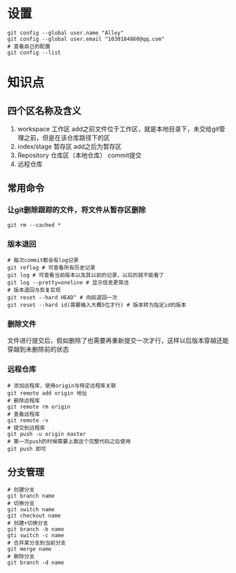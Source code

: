 # 设置
```
git config --global user.name "Alley"
git config --global user.email "1030184860@qq.com"
# 查看自己的配置
git config --list
```
# 知识点
## 四个区名称及含义
1. workspace 工作区
	add之前文件位于工作区，就是本地目录下，未交给git管理之前，但是在该仓库路径下的区
2. index/stage 暂存区
	add之后为暂存区
3. Repository 仓库区（本地仓库）
	commit提交
4. 远程仓库

## 常用命令
### 让git删除跟踪的文件，将文件从暂存区删除
```git rm --cached *```

### 版本退回
```shell
# 每次commit都会有log记录
git reflog # 可查看所有历史记录
git log # 可查看当前版本以及其以前的记录，以后的就不能看了
git log --pretty=oneline # 显示信息更简洁
# 版本退回与恢复实现
git reset --hard HEAD^ # 向前退回一次
git reset --hard id(需要输入大概5位才行) # 版本转为指定id的版本
```

### 删除文件
文件进行提交后，假如删除了也需要再重新提交一次才行，这样以后版本穿越还能穿越到未删除前的状态

### 远程仓库
```shell
# 添加远程库，使用origin与特定远程库关联
git remote add origin 地址
# 删除远程库
git remote rm origin
# 查看远程库
git remote -v
# 提交到远程库
git push -u origin master
# 第一次push的时候需要上面这个完整代码之后使用
git push 即可
```

## 分支管理
```shell
# 创建分支
git branch name
# 切换分支
git switch name
git checkout name
# 创建+切换分支
git branch -b name
gti switch -c name
# 合并某分支到当前分支
git merge name
# 删除分支
git branch -d name
```
